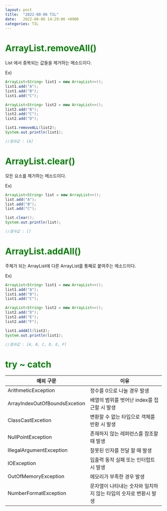 ```yaml
---
layout: post
title:  "2022-08-06 TIL"
date:   2022-08-06 14:29:06 +0900
categories: TIL
---
```




<span style="color:green"> ArrayList.removeAll()</span>
=================================================

List 에서 중복되는 값들을 제거하는 메소드이다.

Ex)
```java
ArrayList<String> list1 = new ArrayList<>();
list1.add("A");
list1.add("B");
list1.add("C");

ArrayList<String> list2 = new ArrayList<>();
list2.add("B");
list2.add("C");
list2.add("D");

list1.removeALL(list2);
System.out.println(list1);

//결과값 : [A]
```

<span style="color:green"> ArrayList.clear()</span>
==================================================

모든 요소를 제거하는 메소드이다.

Ex)
```java
ArrayList<String> list = new ArrayList<>();
list.add("A");
list.add("B");
list.add("C");

list.clear();
System.out.println(list);

//결과값 : []
```

<span style="color:green"> ArrayList.addAll()</span>
==================================================

주체가 되는 ArrayList에 다른 ArrayList를 통째로 붙여주는 메소드이다.

Ex)
```java
ArrayList<String> list1 = new ArrayList<>();
list1.add("A");
list1.add("B");
list1.add("C");

ArrayList<String> list2 = new ArrayList<>();
list2.add("D");
list2.add("E");
list2.add("F");

list1.addAll(list2);
System.out.println(list1);

//결과값 : [A, B, C, D, E, F]
```

<span style="color:green"> try ~ catch</span>
==================================================

|예외 구문|이유                                                                      |
|--------|---------------------------------------------------------------------------|
|ArithmeticException|정수를 0으로 나눌 경우 발생|
|ArrayIndexOutOfBoundsExcetion|배열의 범위를 벗어난 index를 접근할 시 발생|
|ClassCastExcetion|변환할 수 없는 타입으로 객체를 반환 시 발생|
|NullPointException |존재하지 않는 레퍼런스를 참조할때 발생|
|IllegalArgumentException|잘못된 인자를 전달 할 때 발생|
|IOException|입출력 동작 실패 또는 인터럽트 시 발생|
|OutOfMemoryException|메모리가 부족한 경우 발생|
|NumberFormatException|문자열이 나타내는 숫자와 일치하지 않는 타입의 숫자로 변환시 발생|






















